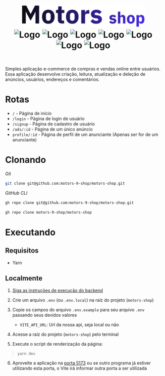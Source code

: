 <h1 align="center">
  <img src="src/assets/logo-outline.svg" alt="Logo Motors Shop" width="400px" >
  <div>
    <img src="https://img.shields.io/badge/React-61DAFB?style=flat-square&logo=react&labelColor=101010" alt="Logo" />
    <img src="https://img.shields.io/badge/Vite-646CFF?style=flat-square&logo=vite&labelColor=101010" alt="Logo" />
    <img src="https://img.shields.io/badge/TypeScript-3178C6?style=flat-square&logo=typescript&labelColor=101010" alt="Logo" />
    <img src="https://img.shields.io/badge/Chakra_UI-319795?style=flat-square&logo=chakra-ui&labelColor=101010" alt="Logo" />
    <img src="https://img.shields.io/badge/Framer_Motion-0055FF?style=flat-square&logo=framer&labelColor=101010&logoColor=0055FF" alt="Logo" />
    <img src="https://img.shields.io/badge/Hook_Form-EC5990?style=flat-square&logo=react-hook-form&labelColor=101010" alt="Logo" />
    <img src="https://img.shields.io/badge/Axios-5A29E4?style=flat-square&logo=axios&labelColor=101010&logoColor=5A29E4" alt="Logo" />
  </div>
</h1>

<br/>

Simples aplicação e-commerce de compras e vendas online entre usuários. Essa aplicação desenvolve criação, leitura, atualização e deleção de anúncios, usuários, endereços e comentários.

# Rotas

- `/` - Página de início
- `/login` - Página de login de usuário
- `/signup` - Página de cadastro de usuário
- `/ads/:id` - Página de um único anúncio
- `profile/:id` - Página de perfil de um anunciante (Apenas ser for de um anunciante)

# Clonando

_Git_

```bash
git clone git@github.com:motors-9-shop/motors-shop.git
```

_GitHub CLI_

```bash
gh repo clone git@github.com:motors-9-shop/motors-shop.git
```

```bash
gh repo clone motors-9-shop/motors-shop
```

# Executando

## Requisitos

- Yarn

## Localmente

1. [Siga as instruções de execução do backend](./server/README.md)

2. Crie um arquivo `.env` (ou `.env.local`) na raíz do projeto (`motors-shop`)

3. Copie os campos do arquivo `.env.example` para seu arquivo `.env` passando seus devidos valores

   - `VITE_API_URL`: Url da nossa api, seja local ou não

4. Acesse a raíz do projeto (`motors-shop`) pelo terminal

5. Execute o script de renderização da página:

> ```bash
> yarn dev
> ```

6. Aproveite a aplicação na [porta 5173](http://localhost:5173/) ou se outro programa já estiver utilizando esta porta, o Vite irá informar outra porta a ser utilizada
